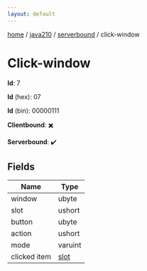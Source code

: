 ```yaml
---
layout: default
---
```


[home](/)  /  [java210](/protocol/java210)  /  [serverbound](/protocol/java210/serverbound)  /  click-window

# Click-window

**Id**: 7

**Id** (hex): 07

**Id** (bin): 00000111

**Clientbound**: ✖️

**Serverbound**: ✔️

## Fields

Name | Type
---|---
window | ubyte
slot | ushort
button | ubyte
action | ushort
mode | varuint
clicked item | [slot](/protocol/java210/types/slot)


